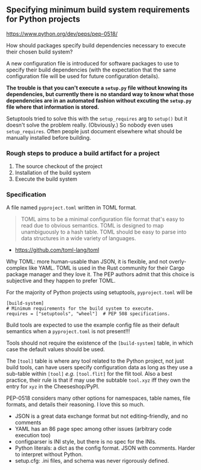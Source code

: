 

## Specifying minimum build system requirements for Python projects

https://www.python.org/dev/peps/pep-0518/

How should packages specify build dependencies necessary to execute their chosen build system?

A new configuration file is introduced for software packages to use to specify their build dependencies (with the expectation that the same configuration file will be used for future configuration details).

**The trouble is that you can't execute a `setup.py` file without knowing its dependencies, but currently there is no standard way to know what those dependencies are in an automated fashion without excuting the `setup.py` file where that information is stored.**

Setuptools tried to solve this with the `setup_requires` arg to `setup()` but it doesn't solve the problem really.  (Obviously.)  So nobody even uses `setup_requires`.  Often people just document elsewhere what should be manually installed before building.

### Rough steps to produce a build artifact for a project
1. The source checkout of the project
2. Installation of the build system
3. Execute the build system

### Specification

A file named `pyproject.toml` written in TOML format.

> TOML aims to be a minimal configuration file format that's easy to read due to obvious semantics. TOML is designed to map unambiguously to a hash table. TOML should be easy to parse into data structures in a wide variety of languages.
- https://github.com/toml-lang/toml

Why TOML: more human-usable than JSON, it is flexible, and not overly-complex like YAML.  TOML is used in the Rust community for their Cargo package manager and they love it.  The PEP authors admit that this choice is subjective and they happen to prefer TOML.

For the majority of Python projects using setuptools, `pyproject.toml` will be

```
[build-system]
# Minimum requirements for the build system to execute.
requires = ["setuptools", "wheel"]  # PEP 508 specifications.
```

Build tools are expected to use the example config file as their default semantics when a `pyproject.toml` is not present!!!

Tools should not require the existence of the `[build-system]` table, in which case the default values should be used.

The `[tool]` table is where any tool related to the Python project, not just build tools, can have users specify configuration data as long as they use a sub-table within `[tool]` _e.g._ `[tool.flit]` for the flit tool.  Also a best practice, their rule is that if may use the subtable `tool.xyz` iff they own the entry for `xyz` in the Cheeseshop/PyPI.

PEP-0518 considers many other options for namespaces, table names, file formats, and details their reasoning.  I love this so much.

- JSON is a great data exchange format but not editing-friendly, and no comments
- YAML has an 86 page spec among other issues (arbitrary code execution too)
- configparser is INI style, but there is no spec for the INIs.
- Python literals: a dict as the config format.  JSON with comments.  Harder to interpret without Python.
- setup.cfg: .ini files, and schema was never rigorously defined.